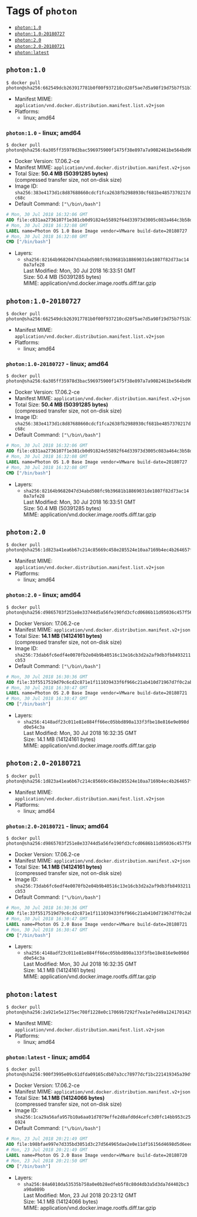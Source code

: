 <!-- THIS FILE IS GENERATED VIA './update-remote.sh' -->

# Tags of `photon`

-	[`photon:1.0`](#photon10)
-	[`photon:1.0-20180727`](#photon10-20180727)
-	[`photon:2.0`](#photon20)
-	[`photon:2.0-20180721`](#photon20-20180721)
-	[`photon:latest`](#photonlatest)

## `photon:1.0`

```console
$ docker pull photon@sha256:662549dcb263917781b0f00f937210cd28f5ae7d5a98f19d75b7f51b7e2159d8
```

-	Manifest MIME: `application/vnd.docker.distribution.manifest.list.v2+json`
-	Platforms:
	-	linux; amd64

### `photon:1.0` - linux; amd64

```console
$ docker pull photon@sha256:6a305ff35978d3bac596975900f1475f38e897a7a9082461be564bd90f1d4c21
```

-	Docker Version: 17.06.2-ce
-	Manifest MIME: `application/vnd.docker.distribution.manifest.v2+json`
-	Total Size: **50.4 MB (50391285 bytes)**  
	(compressed transfer size, not on-disk size)
-	Image ID: `sha256:383e4173d1c8d87688660cdcf1fca2638fb2988930cf681be4857370217dc68c`
-	Default Command: `["\/bin\/bash"]`

```dockerfile
# Mon, 30 Jul 2018 16:32:06 GMT
ADD file:c831aa2736107f1e381cb0d91824e55892f64d33973d3005c083a464c3b58d05 in / 
# Mon, 30 Jul 2018 16:32:08 GMT
LABEL name=Photon OS 1.0 Base Image vendor=VMware build-date=20180727
# Mon, 30 Jul 2018 16:32:08 GMT
CMD ["/bin/bash"]
```

-	Layers:
	-	`sha256:82164b9682047d34abd508fc9b39681b18869031de1807f82d73ac140a7afe28`  
		Last Modified: Mon, 30 Jul 2018 16:33:51 GMT  
		Size: 50.4 MB (50391285 bytes)  
		MIME: application/vnd.docker.image.rootfs.diff.tar.gzip

## `photon:1.0-20180727`

```console
$ docker pull photon@sha256:662549dcb263917781b0f00f937210cd28f5ae7d5a98f19d75b7f51b7e2159d8
```

-	Manifest MIME: `application/vnd.docker.distribution.manifest.list.v2+json`
-	Platforms:
	-	linux; amd64

### `photon:1.0-20180727` - linux; amd64

```console
$ docker pull photon@sha256:6a305ff35978d3bac596975900f1475f38e897a7a9082461be564bd90f1d4c21
```

-	Docker Version: 17.06.2-ce
-	Manifest MIME: `application/vnd.docker.distribution.manifest.v2+json`
-	Total Size: **50.4 MB (50391285 bytes)**  
	(compressed transfer size, not on-disk size)
-	Image ID: `sha256:383e4173d1c8d87688660cdcf1fca2638fb2988930cf681be4857370217dc68c`
-	Default Command: `["\/bin\/bash"]`

```dockerfile
# Mon, 30 Jul 2018 16:32:06 GMT
ADD file:c831aa2736107f1e381cb0d91824e55892f64d33973d3005c083a464c3b58d05 in / 
# Mon, 30 Jul 2018 16:32:08 GMT
LABEL name=Photon OS 1.0 Base Image vendor=VMware build-date=20180727
# Mon, 30 Jul 2018 16:32:08 GMT
CMD ["/bin/bash"]
```

-	Layers:
	-	`sha256:82164b9682047d34abd508fc9b39681b18869031de1807f82d73ac140a7afe28`  
		Last Modified: Mon, 30 Jul 2018 16:33:51 GMT  
		Size: 50.4 MB (50391285 bytes)  
		MIME: application/vnd.docker.image.rootfs.diff.tar.gzip

## `photon:2.0`

```console
$ docker pull photon@sha256:1d823a41ea6b67c214c85669c458e285524e10aa7169b4ec4b264657fd2cbabf
```

-	Manifest MIME: `application/vnd.docker.distribution.manifest.list.v2+json`
-	Platforms:
	-	linux; amd64

### `photon:2.0` - linux; amd64

```console
$ docker pull photon@sha256:d9865703f251e8e33744d5a56fe190fd3cfcd0686b11d95036c457f569ef1a47
```

-	Docker Version: 17.06.2-ce
-	Manifest MIME: `application/vnd.docker.distribution.manifest.v2+json`
-	Total Size: **14.1 MB (14124161 bytes)**  
	(compressed transfer size, not on-disk size)
-	Image ID: `sha256:73dab6fc6edf4e0070fb2e04b9b40516c13e16cb3d2a2af9db3fb8493211cb53`
-	Default Command: `["\/bin\/bash"]`

```dockerfile
# Mon, 30 Jul 2018 16:30:36 GMT
ADD file:33f5517519d79c6cd2c871e1f111039433f6f966c21ab410d71967d7f0c2abed in / 
# Mon, 30 Jul 2018 16:30:47 GMT
LABEL name=Photon OS 2.0 Base Image vendor=VMware build-date=20180721
# Mon, 30 Jul 2018 16:30:47 GMT
CMD ["/bin/bash"]
```

-	Layers:
	-	`sha256:4148adf23c011e81e884ff66ec05bbd890a133f3fbe18e816e9e098dd0e54c3a`  
		Last Modified: Mon, 30 Jul 2018 16:32:35 GMT  
		Size: 14.1 MB (14124161 bytes)  
		MIME: application/vnd.docker.image.rootfs.diff.tar.gzip

## `photon:2.0-20180721`

```console
$ docker pull photon@sha256:1d823a41ea6b67c214c85669c458e285524e10aa7169b4ec4b264657fd2cbabf
```

-	Manifest MIME: `application/vnd.docker.distribution.manifest.list.v2+json`
-	Platforms:
	-	linux; amd64

### `photon:2.0-20180721` - linux; amd64

```console
$ docker pull photon@sha256:d9865703f251e8e33744d5a56fe190fd3cfcd0686b11d95036c457f569ef1a47
```

-	Docker Version: 17.06.2-ce
-	Manifest MIME: `application/vnd.docker.distribution.manifest.v2+json`
-	Total Size: **14.1 MB (14124161 bytes)**  
	(compressed transfer size, not on-disk size)
-	Image ID: `sha256:73dab6fc6edf4e0070fb2e04b9b40516c13e16cb3d2a2af9db3fb8493211cb53`
-	Default Command: `["\/bin\/bash"]`

```dockerfile
# Mon, 30 Jul 2018 16:30:36 GMT
ADD file:33f5517519d79c6cd2c871e1f111039433f6f966c21ab410d71967d7f0c2abed in / 
# Mon, 30 Jul 2018 16:30:47 GMT
LABEL name=Photon OS 2.0 Base Image vendor=VMware build-date=20180721
# Mon, 30 Jul 2018 16:30:47 GMT
CMD ["/bin/bash"]
```

-	Layers:
	-	`sha256:4148adf23c011e81e884ff66ec05bbd890a133f3fbe18e816e9e098dd0e54c3a`  
		Last Modified: Mon, 30 Jul 2018 16:32:35 GMT  
		Size: 14.1 MB (14124161 bytes)  
		MIME: application/vnd.docker.image.rootfs.diff.tar.gzip

## `photon:latest`

```console
$ docker pull photon@sha256:2a921e5e1275ec708f1228e0c17069b7292f7ea1e7ed49a12417014295cd10dc
```

-	Manifest MIME: `application/vnd.docker.distribution.manifest.list.v2+json`
-	Platforms:
	-	linux; amd64

### `photon:latest` - linux; amd64

```console
$ docker pull photon@sha256:900f3995e09c61dfda09165cdb07a3cc78977dcf1bc221419345a39df6b73da8
```

-	Docker Version: 17.06.2-ce
-	Manifest MIME: `application/vnd.docker.distribution.manifest.v2+json`
-	Total Size: **14.1 MB (14124066 bytes)**  
	(compressed transfer size, not on-disk size)
-	Image ID: `sha256:1ca29a56afa957b10a6aa01d7079effe2d8afd0d4cefc3d0fc14bb953c256924`
-	Default Command: `["\/bin\/bash"]`

```dockerfile
# Mon, 23 Jul 2018 20:21:49 GMT
ADD file:b98bfae997e7d335bd3051d3c27d564965dae2e0e11df16156d4698d5d6eedab in / 
# Mon, 23 Jul 2018 20:21:49 GMT
LABEL name=Photon OS 2.0 Base Image vendor=VMware build-date=20180720
# Mon, 23 Jul 2018 20:21:50 GMT
CMD ["/bin/bash"]
```

-	Layers:
	-	`sha256:84a6010da53535b758a0e0b28edfeb5f8c80d4db3a5d3da7d4402bc3a90a089b`  
		Last Modified: Mon, 23 Jul 2018 20:23:12 GMT  
		Size: 14.1 MB (14124066 bytes)  
		MIME: application/vnd.docker.image.rootfs.diff.tar.gzip

